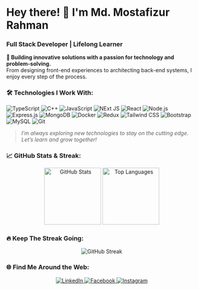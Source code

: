 # Hey there! 👋 I'm Md. Mostafizur Rahman
###  Full Stack Developer | Lifelong Learner

**🔭 Building innovative solutions with a passion for technology and problem-solving.**  
From designing front-end experiences to architecting back-end systems, I enjoy every step of the process.

### 🛠️ Technologies I Work With:

![TypeScript](https://img.shields.io/badge/TypeScript-007ACC?style=for-the-badge&logo=typescript&logoColor=white)
![C++](https://img.shields.io/badge/C++-00599C?style=for-the-badge&logo=c%2B%2B&logoColor=white)
![JavaScript](https://img.shields.io/badge/JavaScript-F7DF1E?style=for-the-badge&logo=javascript&logoColor=black)
![NExt JS](https://img.shields.io/badge/Next.js-000000?style=for-the-badge&logo=next.js&logoColor=white)
![React](https://img.shields.io/badge/React-61DAFB?style=for-the-badge&logo=react&logoColor=black)
![Node.js](https://img.shields.io/badge/Node.js-339933?style=for-the-badge&logo=nodedotjs&logoColor=white)
![Express.js](https://img.shields.io/badge/Express.js-404D59?style=for-the-badge)
![MongoDB](https://img.shields.io/badge/MongoDB-47A248?style=for-the-badge&logo=mongodb&logoColor=white)
![Docker](https://img.shields.io/badge/Docker-2496ED?style=for-the-badge&logo=docker&logoColor=white)
![Redux](https://img.shields.io/badge/Redux-764ABC?style=for-the-badge&logo=redux&logoColor=white)
![Tailwind CSS](https://img.shields.io/badge/Tailwind_CSS-06B6D4?style=for-the-badge&logo=tailwind-css&logoColor=white)
![Bootstrap](https://img.shields.io/badge/Bootstrap-7952B3?style=for-the-badge&logo=bootstrap&logoColor=white)
![MySQL](https://img.shields.io/badge/MySQL-4479A1?style=for-the-badge&logo=mysql&logoColor=white)
![Git](https://img.shields.io/badge/Git-F05032?style=for-the-badge&logo=git&logoColor=white)

> *I’m always exploring new technologies to stay on the cutting edge. Let’s learn and grow together!*

### 📈 GitHub Stats & Streak:
<div align="center">
    <img height="150em" src="https://github-readme-stats.vercel.app/api?username=mostafiz1257&show_icons=true&theme=radical" alt="GitHub Stats" />
    <img height="150em" src="https://github-readme-stats.vercel.app/api/top-langs/?username=mostafiz1257&layout=compact&theme=radical" alt="Top Languages" />
</div>

### 🔥 Keep The Streak Going:
<div align="center">
    <img src="https://github-readme-streak-stats.herokuapp.com/?user=mostafiz1257&theme=radical" alt="GitHub Streak" />
</div>

### 🌐 Find Me Around the Web:
<div align="center">
  <a href="https://www.linkedin.com/in/mostafizur-rahman-56a659125/" target="_blank">
    <img src="https://img.shields.io/badge/LinkedIn-0077B5?style=for-the-badge&logo=linkedin&logoColor=white" alt="LinkedIn" />
  </a>
  <a href="https://facebook.com/mostafiz.mostafiz.9216" target="_blank">
    <img src="https://img.shields.io/badge/Facebook-1877F2?style=for-the-badge&logo=facebook&logoColor=white" alt="Facebook" />
  </a>
  <a href="[[https://instagram.com/mostafiz1257]](https://www.instagram.com/mostafiz1257)" target="_blank">
    <img src="https://img.shields.io/badge/Instagram-E4405F?style=for-the-badge&logo=instagram&logoColor=white" alt="Instagram" />
  </a>

</div>
</p>

